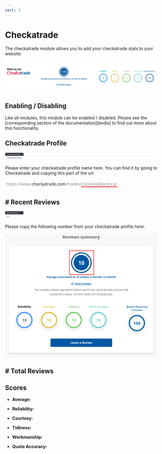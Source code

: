```yaml
---
sort: 3
---
```


# Checkatrade

The checkatrade module allows you to add your checkatrade stats to your website.

![Image of the checkatrade module online](https://raw.githubusercontent.com/pinkpigeondocs/Pink-Pigeon-Documentation/master/docs/6_Modules/images/3_checkatrade_online.png)

## Enabling / Disabling

Like all modules, this module can be enabled / disabled. Please see the [corresponding section of the documentation][endis] to find out more about this functionality.

## Checkatrade Profile

![Image of the checkatrade profile input](https://raw.githubusercontent.com/pinkpigeondocs/Pink-Pigeon-Documentation/master/docs/6_Modules/images/3_checkatrade_chktrd_profile.png)

Please enter your checkatrade profile name here. You can find it by going to Checkatrade and copying this part of the url:

![Image of the checkatrade url on checkatrade online](https://raw.githubusercontent.com/pinkpigeondocs/Pink-Pigeon-Documentation/master/docs/6_Modules/images/3_checkatrade_url_copy.png)

## # Recent Reviews

![Image of the checkatrade number of recent reviews](https://raw.githubusercontent.com/pinkpigeondocs/Pink-Pigeon-Documentation/master/docs/6_Modules/images/3_checkatrade_num_recent_reviews.png)

Please copy the following number from your checkatrade profile here:

![Image of the checkatrade number of recent reviews online](https://raw.githubusercontent.com/pinkpigeondocs/Pink-Pigeon-Documentation/master/docs/6_Modules/images/3_checkatrade_num_recent_reviews_online.png)

## # Total Reviews




## Scores

- **Average:**

- **Reliability:**

- **Courtesy:**

- **Tidiness:**

- **Workmanship:**

- **Quote Accuracy:**